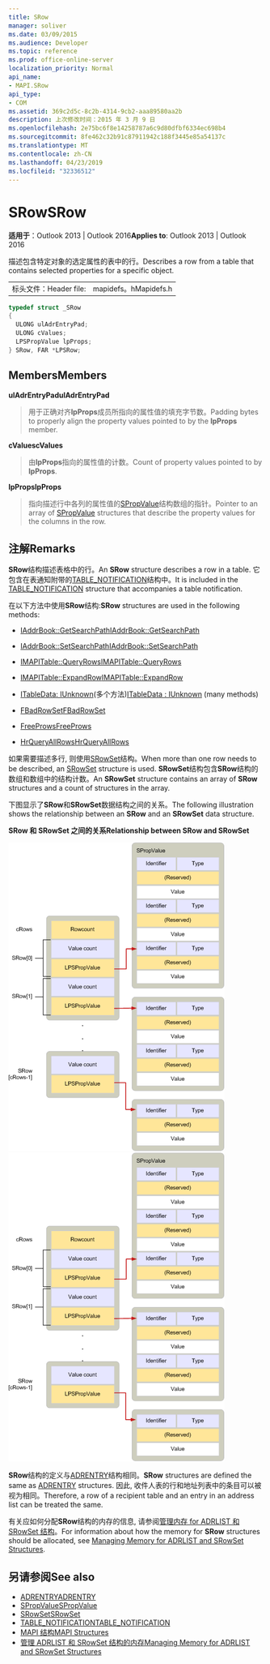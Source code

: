 ```yaml
---
title: SRow
manager: soliver
ms.date: 03/09/2015
ms.audience: Developer
ms.topic: reference
ms.prod: office-online-server
localization_priority: Normal
api_name:
- MAPI.SRow
api_type:
- COM
ms.assetid: 369c2d5c-8c2b-4314-9cb2-aaa89580aa2b
description: 上次修改时间：2015 年 3 月 9 日
ms.openlocfilehash: 2e75bc6f8e14258787a6c9d80dfbf6334ec698b4
ms.sourcegitcommit: 8fe462c32b91c87911942c188f3445e85a54137c
ms.translationtype: MT
ms.contentlocale: zh-CN
ms.lasthandoff: 04/23/2019
ms.locfileid: "32336512"
---
```

# <a name="srow"></a><span data-ttu-id="0a463-103">SRow</span><span class="sxs-lookup"><span data-stu-id="0a463-103">SRow</span></span>

<span data-ttu-id="0a463-104">**适用于**：Outlook 2013 | Outlook 2016</span><span class="sxs-lookup"><span data-stu-id="0a463-104">**Applies to**: Outlook 2013 | Outlook 2016</span></span> 
  
<span data-ttu-id="0a463-105">描述包含特定对象的选定属性的表中的行。</span><span class="sxs-lookup"><span data-stu-id="0a463-105">Describes a row from a table that contains selected properties for a specific object.</span></span> 
  
|||
|:-----|:-----|
|<span data-ttu-id="0a463-106">标头文件：</span><span class="sxs-lookup"><span data-stu-id="0a463-106">Header file:</span></span>  <br/> |<span data-ttu-id="0a463-107">mapidefs。h</span><span class="sxs-lookup"><span data-stu-id="0a463-107">Mapidefs.h</span></span>  <br/> |
   
```cpp
typedef struct _SRow
{
  ULONG ulAdrEntryPad;
  ULONG cValues;
  LPSPropValue lpProps;
} SRow, FAR *LPSRow;

```

## <a name="members"></a><span data-ttu-id="0a463-108">Members</span><span class="sxs-lookup"><span data-stu-id="0a463-108">Members</span></span>

<span data-ttu-id="0a463-109">**ulAdrEntryPad**</span><span class="sxs-lookup"><span data-stu-id="0a463-109">**ulAdrEntryPad**</span></span>
  
> <span data-ttu-id="0a463-110">用于正确对齐**lpProps**成员所指向的属性值的填充字节数。</span><span class="sxs-lookup"><span data-stu-id="0a463-110">Padding bytes to properly align the property values pointed to by the **lpProps** member.</span></span> 
    
<span data-ttu-id="0a463-111">**cValues**</span><span class="sxs-lookup"><span data-stu-id="0a463-111">**cValues**</span></span>
  
> <span data-ttu-id="0a463-112">由**lpProps**指向的属性值的计数。</span><span class="sxs-lookup"><span data-stu-id="0a463-112">Count of property values pointed to by **lpProps**.</span></span> 
    
<span data-ttu-id="0a463-113">**lpProps**</span><span class="sxs-lookup"><span data-stu-id="0a463-113">**lpProps**</span></span>
  
> <span data-ttu-id="0a463-114">指向描述行中各列的属性值的[SPropValue](spropvalue.md)结构数组的指针。</span><span class="sxs-lookup"><span data-stu-id="0a463-114">Pointer to an array of [SPropValue](spropvalue.md) structures that describe the property values for the columns in the row.</span></span> 
    
## <a name="remarks"></a><span data-ttu-id="0a463-115">注解</span><span class="sxs-lookup"><span data-stu-id="0a463-115">Remarks</span></span>

<span data-ttu-id="0a463-116">**SRow**结构描述表格中的行。</span><span class="sxs-lookup"><span data-stu-id="0a463-116">An **SRow** structure describes a row in a table.</span></span> <span data-ttu-id="0a463-117">它包含在表通知附带的[TABLE_NOTIFICATION](table_notification.md)结构中。</span><span class="sxs-lookup"><span data-stu-id="0a463-117">It is included in the [TABLE_NOTIFICATION](table_notification.md) structure that accompanies a table notification.</span></span> 
  
<span data-ttu-id="0a463-118">在以下方法中使用**SRow**结构:</span><span class="sxs-lookup"><span data-stu-id="0a463-118">**SRow** structures are used in the following methods:</span></span> 
  
- [<span data-ttu-id="0a463-119">IAddrBook::GetSearchPath</span><span class="sxs-lookup"><span data-stu-id="0a463-119">IAddrBook::GetSearchPath</span></span>](iaddrbook-getsearchpath.md)
    
- [<span data-ttu-id="0a463-120">IAddrBook::SetSearchPath</span><span class="sxs-lookup"><span data-stu-id="0a463-120">IAddrBook::SetSearchPath</span></span>](iaddrbook-setsearchpath.md)
    
- [<span data-ttu-id="0a463-121">IMAPITable::QueryRows</span><span class="sxs-lookup"><span data-stu-id="0a463-121">IMAPITable::QueryRows</span></span>](imapitable-queryrows.md)
    
- [<span data-ttu-id="0a463-122">IMAPITable::ExpandRow</span><span class="sxs-lookup"><span data-stu-id="0a463-122">IMAPITable::ExpandRow</span></span>](imapitable-expandrow.md)
    
- <span data-ttu-id="0a463-123">[ITableData: IUnknown](itabledataiunknown.md)(多个方法)</span><span class="sxs-lookup"><span data-stu-id="0a463-123">[ITableData : IUnknown](itabledataiunknown.md) (many methods)</span></span> 
    
- [<span data-ttu-id="0a463-124">FBadRowSet</span><span class="sxs-lookup"><span data-stu-id="0a463-124">FBadRowSet</span></span>](fbadrowset.md)
    
- [<span data-ttu-id="0a463-125">FreeProws</span><span class="sxs-lookup"><span data-stu-id="0a463-125">FreeProws</span></span>](freeprows.md)
    
- [<span data-ttu-id="0a463-126">HrQueryAllRows</span><span class="sxs-lookup"><span data-stu-id="0a463-126">HrQueryAllRows</span></span>](hrqueryallrows.md)
    
<span data-ttu-id="0a463-127">如果需要描述多行, 则使用[SRowSet](srowset.md)结构。</span><span class="sxs-lookup"><span data-stu-id="0a463-127">When more than one row needs to be described, an [SRowSet](srowset.md) structure is used.</span></span> <span data-ttu-id="0a463-128">**SRowSet**结构包含**SRow**结构的数组和数组中的结构计数。</span><span class="sxs-lookup"><span data-stu-id="0a463-128">An **SRowSet** structure contains an array of **SRow** structures and a count of structures in the array.</span></span> 
  
<span data-ttu-id="0a463-129">下图显示了**SRow**和**SRowSet**数据结构之间的关系。</span><span class="sxs-lookup"><span data-stu-id="0a463-129">The following illustration shows the relationship between an **SRow** and an **SRowSet** data structure.</span></span> 
  
<span data-ttu-id="0a463-130">**SRow 和 SRowSet 之间的关系**</span><span class="sxs-lookup"><span data-stu-id="0a463-130">**Relationship between SRow and SRowSet**</span></span>
  
<span data-ttu-id="0a463-131">![SRow 和 SRowSet 之间的关系](media/amapi_17.gif "SRow 和 SRowSet 之间的关系")</span><span class="sxs-lookup"><span data-stu-id="0a463-131">![Relationship between SRow and SRowSet](media/amapi_17.gif "Relationship between SRow and SRowSet")</span></span>
  
<span data-ttu-id="0a463-132">**SRow**结构的定义与[ADRENTRY](adrentry.md)结构相同。</span><span class="sxs-lookup"><span data-stu-id="0a463-132">**SRow** structures are defined the same as [ADRENTRY](adrentry.md) structures.</span></span> <span data-ttu-id="0a463-133">因此, 收件人表的行和地址列表中的条目可以被视为相同。</span><span class="sxs-lookup"><span data-stu-id="0a463-133">Therefore, a row of a recipient table and an entry in an address list can be treated the same.</span></span> 
  
<span data-ttu-id="0a463-134">有关应如何分配**SRow**结构的内存的信息, 请参阅[管理内存 for ADRLIST 和 SRowSet 结构](managing-memory-for-adrlist-and-srowset-structures.md)。</span><span class="sxs-lookup"><span data-stu-id="0a463-134">For information about how the memory for **SRow** structures should be allocated, see [Managing Memory for ADRLIST and SRowSet Structures](managing-memory-for-adrlist-and-srowset-structures.md).</span></span>
  
## <a name="see-also"></a><span data-ttu-id="0a463-135">另请参阅</span><span class="sxs-lookup"><span data-stu-id="0a463-135">See also</span></span>

- [<span data-ttu-id="0a463-136">ADRENTRY</span><span class="sxs-lookup"><span data-stu-id="0a463-136">ADRENTRY</span></span>](adrentry.md)
- [<span data-ttu-id="0a463-137">SPropValue</span><span class="sxs-lookup"><span data-stu-id="0a463-137">SPropValue</span></span>](spropvalue.md)
- [<span data-ttu-id="0a463-138">SRowSet</span><span class="sxs-lookup"><span data-stu-id="0a463-138">SRowSet</span></span>](srowset.md)
- [<span data-ttu-id="0a463-139">TABLE_NOTIFICATION</span><span class="sxs-lookup"><span data-stu-id="0a463-139">TABLE_NOTIFICATION</span></span>](table_notification.md)
- [<span data-ttu-id="0a463-140">MAPI 结构</span><span class="sxs-lookup"><span data-stu-id="0a463-140">MAPI Structures</span></span>](mapi-structures.md)
- [<span data-ttu-id="0a463-141">管理 ADRLIST 和 SRowSet 结构的内存</span><span class="sxs-lookup"><span data-stu-id="0a463-141">Managing Memory for ADRLIST and SRowSet Structures</span></span>](managing-memory-for-adrlist-and-srowset-structures.md)

